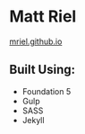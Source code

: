 # Matt Riel
[mriel.github.io](http://mriel.github.io)

## Built Using:
- Foundation 5
- Gulp
- SASS
- Jekyll
